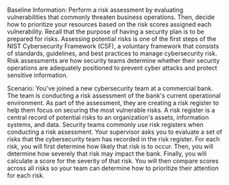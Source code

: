 Baseline Information:
Perform a risk assessment by evaluating vulnerabilities that commonly threaten business operations. Then, decide how to prioritize your resources based on the risk scores assigned each vulnerability.
Recall that the purpose of having a security plan is to be prepared for risks. 
Assessing potential risks is one of the first steps of the NIST Cybersecurity Framework (CSF), a voluntary framework that consists of standards, guidelines, and best practices to manage cybersecurity risk. 
Risk assessments are how security teams determine whether their security operations are adequately positioned to prevent cyber attacks and protect sensitive information.

Scenario:
You've joined a new cybersecurity team at a commercial bank. The team is conducting a risk assessment of the bank's current operational environment. 
As part of the assessment, they are creating a risk register to help them focus on securing the most vulnerable risks.
A risk register is a central record of potential risks to an organization's assets, information systems, and data. Security teams commonly use risk registers when conducting a risk assessment.
Your supervisor asks you to evaluate a set of risks that the cybersecurity team has recorded in the risk register. For each risk, you will first determine how likely that risk is to occur. 
Then, you will determine how severely that risk may impact the bank. 
Finally, you will calculate a score for the severity of that risk. You will then compare scores across all risks so your team can determine how to prioritize their attention for each risk.
